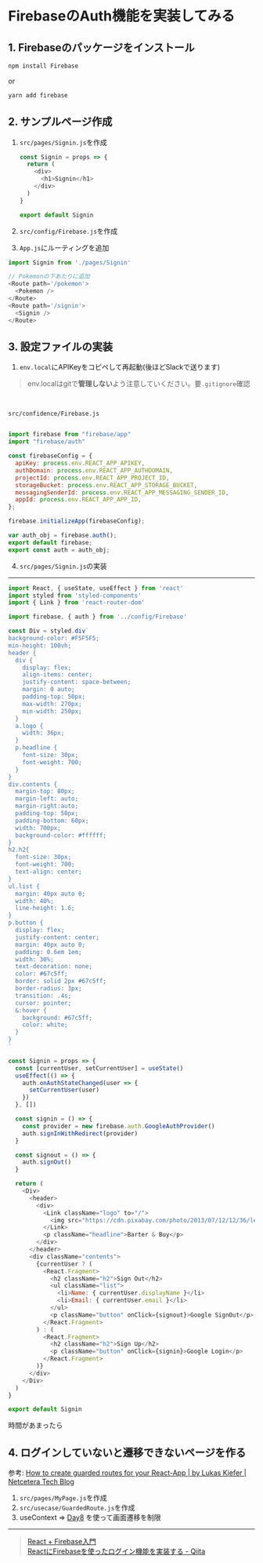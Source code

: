 FirebaseのAuth機能を実装してみる
===

## 1. Firebaseのパッケージをインストール

```bash
npm install Firebase
```

or

```bash
yarn add firebase
```


## 2. サンプルページ作成

1. `src/pages/Signin.js`を作成
    ```js
    const Signin = props => {
      return (
        <div>
          <h1>Signin</h1>
        </div>
      )
    }

    export default Signin
    ```

1. `src/config/Firebase.js`を作成
1. `App.js`にルーティングを追加

```js
import Signin from './pages/Signin'

// Pokemonの下あたりに追加
<Route path='/pokemon'>
  <Pokemon />
</Route>
<Route path='/signin'>
  <Signin />
</Route>
```



## 3. 設定ファイルの実装

1. `env.local`にAPIKeyをコピペして再起動(後ほどSlackで送ります)

> env.localはgitで**管理しない**よう注意していください。要`.gitignore`確認

<br>

`src/confidence/Firebase.js`

```js

import firebase from "firebase/app"
import "firebase/auth"

const firebaseConfig = {
  apiKey: process.env.REACT_APP_APIKEY,
  authDomain: process.env.REACT_APP_AUTHDOMAIN,
  projectId: process.env.REACT_APP_PROJECT_ID,
  storageBucket: process.env.REACT_APP_STORAGE_BUCKET,
  messagingSenderId: process.env.REACT_APP_MESSAGING_SENDER_ID,
  appId: process.env.REACT_APP_APP_ID,
};

firebase.initializeApp(firebaseConfig);

var auth_obj = firebase.auth();
export default firebase;
export const auth = auth_obj;
```

4. `src/pages/Signin.js`の実装
---

```js
import React, { useState, useEffect } from 'react'
import styled from 'styled-components'
import { Link } from 'react-router-dom'

import firebase, { auth } from '../config/Firebase'

const Div = styled.div`
background-color: #F5F5F5;
min-height: 100vh;
header {
  div {
    display: flex;
    align-items: center;
    justify-content: space-between;
    margin: 0 auto;
    padding-top: 50px;
    max-width: 270px;
    min-width: 250px;
  }
  a.logo {
    width: 36px;
  }
  p.headline {
    font-size: 30px;
    font-weight: 700;
  }
}
div.contents {
  margin-top: 80px;
  margin-left: auto;
  margin-right:auto;
  padding-top: 50px;
  padding-bottom: 60px;
  width: 700px;
  background-color: #ffffff;
}
h2.h2{
  font-size: 30px;
  font-weight: 700;
  text-align: center;
}
ul.list {
  margin: 40px auto 0;
  width: 40%;
  line-height: 1.6;
}
p.button {
  display: flex;
  justify-content: center;
  margin: 40px auto 0;
  padding: 0.6em 1em;
  width: 30%;
  text-decoration: none;
  color: #67c5ff;
  border: solid 2px #67c5ff;
  border-radius: 3px;
  transition: .4s;
  cursor: pointer;
  &:hover {
    background: #67c5ff;
    color: white;
  }
}
`

const Signin = props => {
  const [currentUser, setCurrentUser] = useState()
  useEffect(() => {
    auth.onAuthStateChanged(user => {
      setCurrentUser(user)
    })
  }, [])

  const signin = () => {
    const provider = new firebase.auth.GoogleAuthProvider()
    auth.signInWithRedirect(provider)
  }

  const signout = () => {
    auth.signOut()
  }

  return (
    <Div>
      <header>
        <div>
          <Link className="logo" to="/">
            <img src="https://cdn.pixabay.com/photo/2013/07/12/12/36/letter-145996_1280.png" alt=""/>
          </Link>
          <p className="headline">Barter & Buy</p>
        </div>
      </header>
      <div className="contents">
        {currentUser ? (
          <React.Fragment>
            <h2 className="h2">Sign Out</h2>
            <ul className="list">
              <li>Name: { currentUser.displayName }</li>
              <li>Email: { currentUser.email }</li>
            </ul>
            <p className="button" onClick={signout}>Google SignOut</p>
          </React.Fragment>
        ) : (
          <React.Fragment>
            <h2 className="h2">Sign Up</h2>
            <p className="button" onClick={signin}>Google Login</p>
          </React.Fragment>
        )}
      </div>
    </Div>
  )
}

export default Signin
```

時間があまったら

## 4. ログインしていないと遷移できないページを作る

参考: [How to create guarded routes for your React\-App \| by Lukas Kiefer \| Netcetera Tech Blog](https://blog.netcetera.com/how-to-create-guarded-routes-for-your-react-app-d2fe7c7b6122)

1. `src/pages/MyPage.js`を作成
1. `src/usecase/GuardedRoute.js`を作成
1. useContext => [Day8](./Day8.md) を使って画面遷移を制限

---

> [React \+ Firebase入門](https://zenn.dev/masalib)<br>
[ReactにFirebaseを使ったログイン機能を実装する \- Qiita](https://qiita.com/kaitaku/items/6cfbcfed55cc6e817b20)

